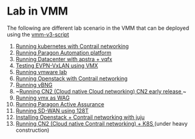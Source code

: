 # Lab in VMM
The following are different lab scenario in the VMM that can be deployed using the [vmm-v3-script](https://github.com/Juniper-SE/vmm-v3-script)


1. [Running kubernetes with Contrail networking ](k8s_with_contrail/README.md)
2. [Running Paragon Automation platform](paragon/README.md)
3. [Running Datacenter with apstra + vqfx](dc_with_apstra.4.0/README.md)
4. [Testing EVPN-VxLAN using VMX](evpn/README.md)
5. [Running vmware lab](vmware/README.md)
6. [Running Openstack with Contrail networking ](openstack_with_contrail/README.md)
7. [Running vBNG ](vbng/README.md)
8. ~[Running CN2 (Cloud native Cloud networking) CN2 early release ](cn2-early/README.md)~
9. [Running vmx as WAG ](vbng_dhcp/README.md)
10. [Running Paragon Active Assurance](paa/README.md)
11. [Running SD-WAN using 128T](128T/README.md)
12. [Installing Openstack  + Contrail networking  with juju](openstack_with_juju/README.md)
13. [Running CN2 (Cloud native Contrail networking) + K8S ](cn2/README.md) (under heavy construction)
